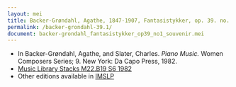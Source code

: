 ```yaml
---
layout: mei
title: Backer-Grøndahl, Agathe, 1847-1907, Fantasistykker, op. 39. no. 1, Souvenir
permalink: /backer-grondahl-39.1/
document: backer-grondahl_fantasistykker_op39_no1_souvenir.mei
---
```


- In Backer-Grøndahl, Agathe, and Slater, Charles. *Piano Music.* Women Composers Series; 9. New York: Da Capo Press, 1982.
- <a href="https://tufts-primo.hosted.exlibrisgroup.com/permalink/f/14dinuo/01TUN_ALMA2185674780003851" target="_blank">Music Library Stacks M22.B19 S6 1982</a>
- Other editions available in <a href="https://imslp.org/wiki/10_Fantasistykker%2C_Op.39_(Backer-Gr%C3%B8ndahl%2C_Agathe)" target="_blank">IMSLP</a>
